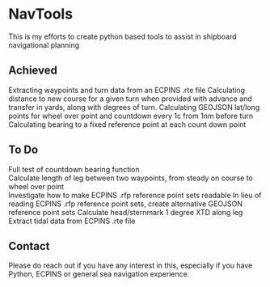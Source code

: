 # NavTools
This is my efforts to create python based tools to assist in shipboard navigational planning

## Achieved

Extracting waypoints and turn data from an ECPINS .rte file
Calculating distance to new course for a given turn when provided with advance and transfer in yards, along with degrees of turn.
Calculating GEOJSON lat/long points for wheel over point and countdown every 1c from 1nm before turn
Calculating bearing to a fixed reference point at each count down point

## To Do

Full test of countdown bearing function \
Calculate length of leg between two waypoints, from steady on course to wheel over point \
Investigate how to make ECPINS .rfp reference point sets readable
In lieu of reading ECPINS .rfp reference point sets, create alternative GEOJSON reference point sets
Calculate head/sternmark 1 degree XTD along leg
Extract tidal data from ECPINS .rte file

## Contact

Please do reach out if you have any interest in this, especially if you have Python, ECPINS or general sea navigation experience.
